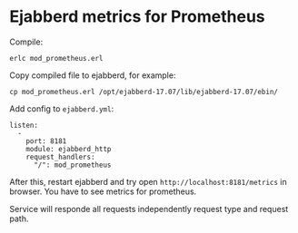 # Ejabberd metrics for Prometheus

Compile:

    erlc mod_prometheus.erl

Copy compiled file to ejabberd, for example:

    cp mod_prometheus.erl /opt/ejabberd-17.07/lib/ejabberd-17.07/ebin/

Add config to `ejabberd.yml`:

    listen:
      -
        port: 8181
        module: ejabberd_http
        request_handlers:
          "/": mod_prometheus

After this, restart ejabberd and try open `http://localhost:8181/metrics`
in browser. You have to see metrics for prometheus.

Service will responde all requests independently request type
and request path.

